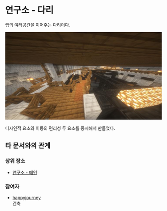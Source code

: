 # 연구소 - 다리

랩의 여러공간을 이어주는 다리이다.

![asdf](../../asset/buildings/lab_bridge/lab_bridge.jpg)

디자인적 요소와 이동의 편리성 두 요소를 중시해서 만들었다.

## 타 문서와의 관계
### 상위 장소
<!-- tag_source_open:link_list:child_spot -->
- [연구소 - 메인](lab.md)
<!-- tag_close -->


<!-- ### 하위 장소 목록 -->
<!-- tag_target_open:reverse_link_list:child_spot -->
<!-- tag_arg:preset:spots_inside -->
<!-- tag_close -->

<!-- ### 보유 시설 목록 -->
<!-- tag_target_open:reverse_link_list:building_spot -->
<!-- tag_arg:preset:systems_inside -->
<!-- tag_close -->

### 참여자
<!-- tag_source_open:link_list:member_contribute -->
- [happyjourney](../members/happyjourney.md)  
건축
<!-- tag_close-->